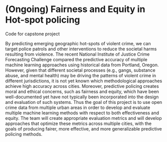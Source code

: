 # (Ongoing) Fairness and Equity in Hot-spot policing
Code for capstone project

By predicting emerging geographic hot-spots of violent
crime, we can target police patrols and other interventions to reduce the societal harms resulting
from violence. The recent National Institute of Justice Crime Forecasting Challenge compared
the predictive accuracy of multiple machine learning approaches using historical data from
Portland, Oregon. However, given that different societal processes (e.g., gangs, substance abuse,
and mental health) may be driving the patterns of violent crime in different jurisdictions, it is
not yet known which methodological approaches achieve high accuracy across cities. Moreover,
predictive policing creates moral and ethical concerns, such as fairness and equity, which have
been well-documented yet have not typically been incorporated into the design and evaluation
of such systems. Thus the goal of this project is to use open crime data from multiple urban
areas in order to develop and evaluate multiple machine learning methods with respect to both
effectiveness and equity. The team will create appropriate evaluation metrics and will develop
approaches that optimize these metrics across multiple cities, with the goals of producing fairer,
more effective, and more generalizable predictive policing methods.
